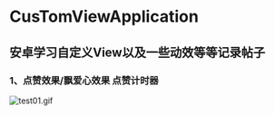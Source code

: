 # CusTomViewApplication
## 安卓学习自定义View以及一些动效等等记录帖子
### 1、点赞效果/飘爱心效果 点赞计时器
![test01.gif](https://img-blog.csdnimg.cn/20210308145447687.gif "整体效果")
